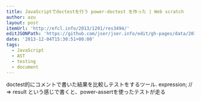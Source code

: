 ```yaml
---
title: JavaScriptでdoctestを行う power-doctest を作った | Web scratch
author: azu
layout: post
itemUrl: 'http://efcl.info/2013/1201/res3494/'
editJSONPath: 'https://github.com/jser/jser.info/edit/gh-pages/data/2013/12/index.json'
date: '2013-12-04T15:30:51+00:00'
tags:
  - JavaScript
  - AST
  - testing
  - document
---
```

doctest的にコメントで書いた結果を比較しテストをするツール.
expression; // => result
という感じで書くと、power-assertを使ったテストが走る

